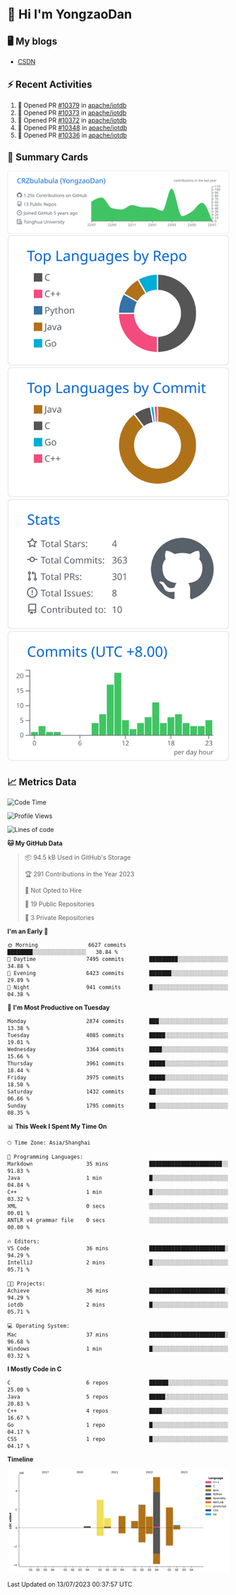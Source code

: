 # 👋 Hi I'm YongzaoDan

## 🖥 My blogs
  + [CSDN](https://blog.csdn.net/CRZbulabula?type=blog)

## ⚡ Recent Activities
<!--START_SECTION:activity-->
1. 💪 Opened PR [#10379](https://github.com/apache/iotdb/pull/10379) in [apache/iotdb](https://github.com/apache/iotdb)
2. 💪 Opened PR [#10373](https://github.com/apache/iotdb/pull/10373) in [apache/iotdb](https://github.com/apache/iotdb)
3. 💪 Opened PR [#10372](https://github.com/apache/iotdb/pull/10372) in [apache/iotdb](https://github.com/apache/iotdb)
4. 💪 Opened PR [#10348](https://github.com/apache/iotdb/pull/10348) in [apache/iotdb](https://github.com/apache/iotdb)
5. 💪 Opened PR [#10336](https://github.com/apache/iotdb/pull/10336) in [apache/iotdb](https://github.com/apache/iotdb)
<!--END_SECTION:activity-->

## 🎑 Summary Cards

[![](https://raw.githubusercontent.com/CRZbulabula/CRZbulabula/main/profile-summary-card-output/github/0-profile-details.svg)](https://github.com/vn7n24fzkq/github-profile-summary-cards)
[![](https://raw.githubusercontent.com/CRZbulabula/CRZbulabula/main/profile-summary-card-output/github/1-repos-per-language.svg)](https://github.com/vn7n24fzkq/github-profile-summary-cards) [![](https://raw.githubusercontent.com/CRZbulabula/CRZbulabula/main/profile-summary-card-output/github/2-most-commit-language.svg)](https://github.com/vn7n24fzkq/github-profile-summary-cards)
[![](https://raw.githubusercontent.com/CRZbulabula/CRZbulabula/main/profile-summary-card-output/github/3-stats.svg)](https://github.com/vn7n24fzkq/github-profile-summary-cards) [![](https://raw.githubusercontent.com/CRZbulabula/CRZbulabula/main/profile-summary-card-output/github/4-productive-time.svg)](https://github.com/vn7n24fzkq/github-profile-summary-cards)

## 📈 Metrics Data

<!--START_SECTION:waka-->
![Code Time](http://img.shields.io/badge/Code%20Time-208%20hrs%2048%20mins-blue)

![Profile Views](http://img.shields.io/badge/Profile%20Views-0-blue)

![Lines of code](https://img.shields.io/badge/From%20Hello%20World%20I%27ve%20Written-17.9%20million%20lines%20of%20code-blue)

**🐱 My GitHub Data** 

> 📦 94.5 kB Used in GitHub's Storage 
 > 
> 🏆 291 Contributions in the Year 2023
 > 
> 🚫 Not Opted to Hire
 > 
> 📜 19 Public Repositories 
 > 
> 🔑 3 Private Repositories 
 > 
**I'm an Early 🐤** 

```text
🌞 Morning                6627 commits        ████████░░░░░░░░░░░░░░░░░   30.84 % 
🌆 Daytime                7495 commits        █████████░░░░░░░░░░░░░░░░   34.88 % 
🌃 Evening                6423 commits        ███████░░░░░░░░░░░░░░░░░░   29.89 % 
🌙 Night                  941 commits         █░░░░░░░░░░░░░░░░░░░░░░░░   04.38 % 
```
📅 **I'm Most Productive on Tuesday** 

```text
Monday                   2874 commits        ███░░░░░░░░░░░░░░░░░░░░░░   13.38 % 
Tuesday                  4085 commits        █████░░░░░░░░░░░░░░░░░░░░   19.01 % 
Wednesday                3364 commits        ████░░░░░░░░░░░░░░░░░░░░░   15.66 % 
Thursday                 3961 commits        █████░░░░░░░░░░░░░░░░░░░░   18.44 % 
Friday                   3975 commits        █████░░░░░░░░░░░░░░░░░░░░   18.50 % 
Saturday                 1432 commits        ██░░░░░░░░░░░░░░░░░░░░░░░   06.66 % 
Sunday                   1795 commits        ██░░░░░░░░░░░░░░░░░░░░░░░   08.35 % 
```


📊 **This Week I Spent My Time On** 

```text
🕑︎ Time Zone: Asia/Shanghai

💬 Programming Languages: 
Markdown                 35 mins             ███████████████████████░░   91.83 % 
Java                     1 min               █░░░░░░░░░░░░░░░░░░░░░░░░   04.84 % 
C++                      1 min               █░░░░░░░░░░░░░░░░░░░░░░░░   03.32 % 
XML                      0 secs              ░░░░░░░░░░░░░░░░░░░░░░░░░   00.01 % 
ANTLR v4 grammar file    0 secs              ░░░░░░░░░░░░░░░░░░░░░░░░░   00.00 % 

🔥 Editors: 
VS Code                  36 mins             ████████████████████████░   94.29 % 
IntelliJ                 2 mins              █░░░░░░░░░░░░░░░░░░░░░░░░   05.71 % 

🐱‍💻 Projects: 
Achieve                  36 mins             ████████████████████████░   94.29 % 
iotdb                    2 mins              █░░░░░░░░░░░░░░░░░░░░░░░░   05.71 % 

💻 Operating System: 
Mac                      37 mins             ████████████████████████░   96.68 % 
Windows                  1 min               █░░░░░░░░░░░░░░░░░░░░░░░░   03.32 % 
```

**I Mostly Code in C** 

```text
C                        6 repos             ██████░░░░░░░░░░░░░░░░░░░   25.00 % 
Java                     5 repos             █████░░░░░░░░░░░░░░░░░░░░   20.83 % 
C++                      4 repos             ████░░░░░░░░░░░░░░░░░░░░░   16.67 % 
Go                       1 repo              █░░░░░░░░░░░░░░░░░░░░░░░░   04.17 % 
CSS                      1 repo              █░░░░░░░░░░░░░░░░░░░░░░░░   04.17 % 
```



**Timeline**

![Lines of Code chart](https://raw.githubusercontent.com/CRZbulabula/CRZbulabula/main/assets/bar_graph.png)


 Last Updated on 13/07/2023 00:37:57 UTC
<!--END_SECTION:waka-->

